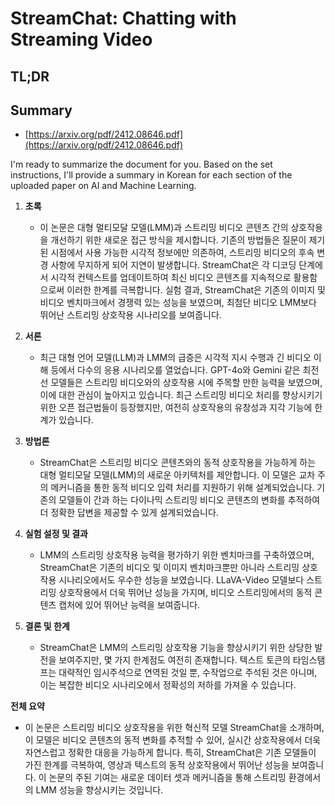 # StreamChat: Chatting with Streaming Video
## TL;DR
## Summary
- [https://arxiv.org/pdf/2412.08646.pdf](https://arxiv.org/pdf/2412.08646.pdf)

I'm ready to summarize the document for you. Based on the set instructions, I'll provide a summary in Korean for each section of the uploaded paper on AI and Machine Learning.

1. **초록**
   - 이 논문은 대형 멀티모달 모델(LMM)과 스트리밍 비디오 콘텐츠 간의 상호작용을 개선하기 위한 새로운 접근 방식을 제시합니다. 기존의 방법들은 질문이 제기된 시점에서 사용 가능한 시각적 정보에만 의존하여, 스트리밍 비디오의 후속 변경 사항에 무지하게 되어 지연이 발생합니다. StreamChat은 각 디코딩 단계에서 시각적 컨텍스트를 업데이트하여 최신 비디오 콘텐츠를 지속적으로 활용함으로써 이러한 한계를 극복합니다. 실험 결과, StreamChat은 기존의 이미지 및 비디오 벤치마크에서 경쟁력 있는 성능을 보였으며, 최첨단 비디오 LMM보다 뛰어난 스트리밍 상호작용 시나리오를 보여줍니다.

2. **서론**
   - 최근 대형 언어 모델(LLM)과 LMM의 급증은 시각적 지시 수행과 긴 비디오 이해 등에서 다수의 응용 시나리오를 열었습니다. GPT-4o와 Gemini 같은 최전선 모델들은 스트리밍 비디오와의 상호작용 시에 주목할 만한 능력을 보였으며, 이에 대한 관심이 높아지고 있습니다. 최근 스트리밍 비디오 처리를 향상시키기 위한 오픈 접근법들이 등장했지만, 여전히 상호작용의 유창성과 지각 기능에 한계가 있습니다.

3. **방법론**
   - StreamChat은 스트리밍 비디오 콘텐츠와의 동적 상호작용을 가능하게 하는 대형 멀티모달 모델(LMM)의 새로운 아키텍처를 제안합니다. 이 모델은 교차 주의 메커니즘을 통한 동적 비디오 입력 처리를 지원하기 위해 설계되었습니다. 기존의 모델들이 간과 하는 다이나믹 스트리밍 비디오 콘텐츠의 변화를 추적하여 더 정확한 답변을 제공할 수 있게 설계되었습니다.

4. **실험 설정 및 결과**
   - LMM의 스트리밍 상호작용 능력을 평가하기 위한 벤치마크를 구축하였으며, StreamChat은 기존의 비디오 및 이미지 벤치마크뿐만 아니라 스트리밍 상호작용 시나리오에서도 우수한 성능을 보였습니다. LLaVA-Video 모델보다 스트리밍 상호작용에서 더욱 뛰어난 성능을 가지며, 비디오 스트리밍에서의 동적 콘텐츠 캡처에 있어 뛰어난 능력을 보여줍니다.

5. **결론 및 한계**
   - StreamChat은 LMM의 스트리밍 상호작용 기능을 향상시키기 위한 상당한 발전을 보여주지만, 몇 가지 한계점도 여전히 존재합니다. 텍스트 토큰의 타임스탬프는 대략적인 임시주석으로 연역된 것일 뿐, 수작업으로 주석된 것은 아니며, 이는 복잡한 비디오 시나리오에서 정확성의 저하를 가져올 수 있습니다.

**전체 요약**
   - 이 논문은 스트리밍 비디오 상호작용을 위한 혁신적 모델 StreamChat을 소개하며, 이 모델은 비디오 콘텐츠의 동적 변화를 추적할 수 있어, 실시간 상호작용에서 더욱 자연스럽고 정확한 대응을 가능하게 합니다. 특히, StreamChat은 기존 모델들이 가진 한계를 극복하여, 영상과 텍스트의 동적 상호작용에서 뛰어난 성능을 보여줍니다. 이 논문의 주된 기여는 새로운 데이터 셋과 메커니즘을 통해 스트리밍 환경에서의 LMM 성능을 향상시키는 것입니다.